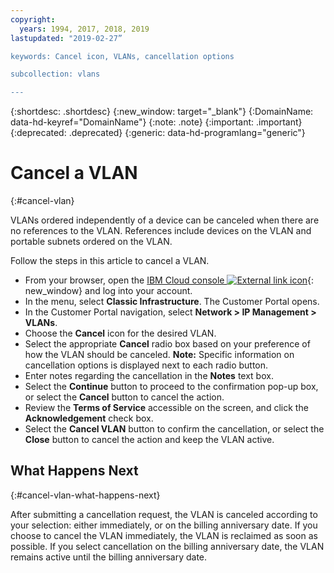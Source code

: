 ```yaml
---
copyright:
  years: 1994, 2017, 2018, 2019
lastupdated: "2019-02-27”

keywords: Cancel icon, VLANs, cancellation options

subcollection: vlans

---
```


{:shortdesc: .shortdesc}
{:new_window: target="_blank"}
{:DomainName: data-hd-keyref="DomainName"}
{:note: .note}
{:important: .important}
{:deprecated: .deprecated}
{:generic: data-hd-programlang="generic"}

# Cancel a VLAN
{:#cancel-vlan}

VLANs ordered independently of a device can be canceled when there are no references to the VLAN.  References include devices on the VLAN and portable subnets ordered on the VLAN.

Follow the steps in this article to cancel a VLAN.
* From your browser, open the [IBM Cloud console ![External link icon](../../icons/launch-glyph.svg "External link icon")](https://{DomainName}/){: new_window} and log into your account.
* In the menu, select **Classic Infrastructure**. The Customer Portal opens.
* In the Customer Portal navigation, select **Network > IP Management > VLANs**.
* Choose the **Cancel** icon for the desired VLAN.
* Select the appropriate **Cancel** radio box based on your preference of how the VLAN should be canceled. **Note:** Specific information on cancellation options is displayed next to each radio button.
* Enter notes regarding the cancellation in the **Notes** text box.
* Select the **Continue** button to proceed to the confirmation pop-up box, or select the **Cancel** button to cancel the action.
* Review the **Terms of Service** accessible on the screen, and click the **Acknowledgement** check box.
* Select the **Cancel VLAN** button to confirm the cancellation, or select the **Close** button to cancel the action and keep the VLAN active.

## What Happens Next
{:#cancel-vlan-what-happens-next}

After submitting a cancellation request, the VLAN is canceled according to your selection: either immediately, or on the billing anniversary date. If you choose to cancel the VLAN immediately, the VLAN is reclaimed as soon as possible. If you select cancellation on the billing anniversary date, the VLAN remains active until the billing anniversary date.
